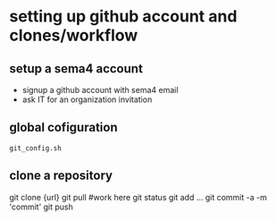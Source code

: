 # setting up github account and clones/workflow
## setup a sema4 account
* signup a github account with sema4 email
* ask IT for an organization invitation

## global cofiguration
```
git_config.sh
```

## clone a repository
git clone {url}
git pull
	#work here
git status
git add ...
git commit -a -m 'commit'
git push
